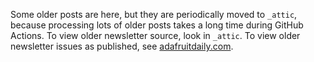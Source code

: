 Some older posts are here, but they are periodically moved to `_attic`,
because processing lots of older posts takes a long time during GitHub Actions.
To view older newsletter source, look in `_attic`.
To view older newsletter issues as published, see [adafruitdaily.com](https://www.adafruitdaily.com/category/circuitpython/).
